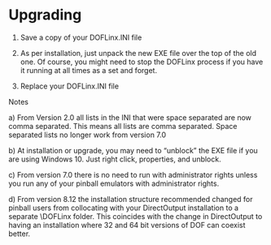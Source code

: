 # Upgrading

1. Save a copy of your DOFLinx.INI file

2. As per installation, just unpack the new EXE file over the top of the old one.  Of course, you might need to stop the DOFLinx process if you have it running at all times as a set and forget.
   
3. Replace your DOFLinx.INI file

Notes

a)	From Version 2.0 all lists in the INI that were space separated are now comma separated.  This means all lists are comma separated.  Space separated lists no longer work from version 7.0

b)	At installation or upgrade, you may need to “unblock” the EXE file if you are using Windows 10.  Just right click, properties, and unblock.

c)	From version 7.0 there is no need to run with administrator rights unless you run any of your pinball emulators with administrator rights.

d)	From version 8.12 the installation structure recommended changed for pinball users from collocating with your DirectOutput installation to a separate \DOFLinx folder.  This coincides with the change in DirectOutput to having an installation where 32 and 64 bit versions of DOF can coexist better.
